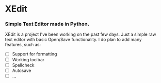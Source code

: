 # XEdit
### Simple Text Editor made in Python.

XEdit is a project I've been working on the past few days. Just a simple raw text editor with basic Open/Save functionality. I do plan to add many features, such as:
- [ ] Support for formatting
- [ ] Working toolbar
- [ ] Spellcheck
- [ ] Autosave
- [ ] ...
